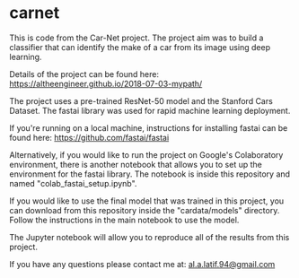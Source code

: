 # carnet
This is code from the Car-Net project. The project aim was to build a classifier that can identify the make of a car from its image using deep learning. 

Details of the project can be found here: https://altheengineer.github.io/2018-07-03-mypath/

The project uses a pre-trained ResNet-50 model and the Stanford Cars Dataset. The fastai library was used for rapid machine learning deployment. 

If you're running on a local machine, instructions for installing fastai can be found here: https://github.com/fastai/fastai

Alternatively, if you would like to run the project on Google's Colaboratory environment, there is another notebook that allows you to set up the environment for the fastai library. The notebook is inside this repository and named "colab_fastai_setup.ipynb".

If you would like to use the final model that was trained in this project, you can download from this repository inside the "cardata/models" directory. Follow the instructions in the main notebook to use the model. 

The Jupyter notebook will allow you to reproduce all of the results from this project. 

If you have any questions please contact me at: al.a.latif.94@gmail.com
